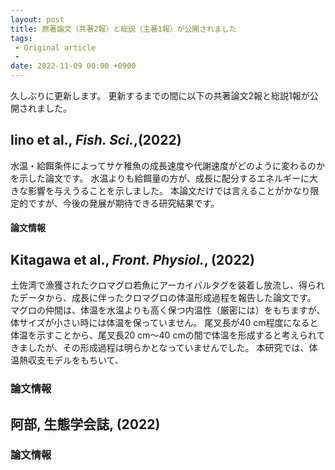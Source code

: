 ```yaml
---
layout: post
title: 原著論文（共著2報）と総説（主著1報）が公開されました
tags:
 - Original article
 - 
date: 2022-11-09 00:00 +0900
---
```


久しぶりに更新します。
更新するまでの間に以下の共著論文2報と総説1報が公開されました。

## Iino et al., *Fish. Sci.*,(2022)

水温・給餌条件によってサケ稚魚の成長速度や代謝速度がどのように変わるのかを示した論文です。
水温よりも給餌量の方が、成長に配分するエネルギーに大きな影響を与えうることを示しました。
本論文だけでは言えることがかなり限定的ですが、今後の発展が期待できる研究結果です。

#### 論文情報


## Kitagawa et al., *Front. Physiol.*, (2022)

土佐湾で漁獲されたクロマグロ若魚にアーカイバルタグを装着し放流し、得られたデータから、成長に伴ったクロマグロの体温形成過程を報告した論文です。
マグロの仲間は、体温を水温よりも高く保つ内温性（厳密には）をもちますが、体サイズが小さい時には体温を保っていません。
尾叉長が40 cm程度になると体温を示すことから、尾叉長20 cm〜40 cmの間で体温を形成すると考えられてきましたが、その形成過程は明らかとなっていませんでした。
本研究では、体温熱収支モデルをもちいて、


### 論文情報


## 阿部, 生態学会誌, (2022)


### 論文情報